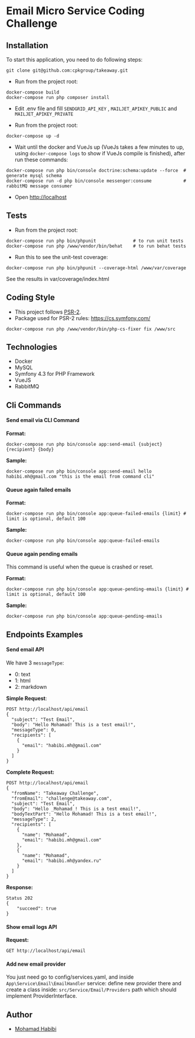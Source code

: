 # Email Micro Service Coding Challenge

## Installation

To start this application, you need to do following steps:

```
git clone git@github.com:cpkgroup/takeaway.git
```

- Run from the project root:

```
docker-compose build
docker-compose run php composer install
```

- Edit .env file and fill `SENDGRID_API_KEY` , `MAILJET_APIKEY_PUBLIC` and `MAILJET_APIKEY_PRIVATE`

- Run from the project root:

```
docker-compose up -d
```

- Wait until the docker and VueJs up (VueJs takes a few minutes to up, using `docker-compose logs` to show if VueJs compile is finished), after run these commands:

```
docker-compose run php bin/console doctrine:schema:update --force  # generate mysql schema
docker-compose run -d php bin/console messenger:consume            # rabbitMQ message consumer
```

- Open [http://localhost](http://localhost)


## Tests

- Run from the project root:

```
docker-compose run php bin/phpunit              # to run unit tests
docker-compose run php /www/vendor/bin/behat    # to run behat tests
```

- Run this to see the unit-test coverage:

```
docker-compose run php bin/phpunit --coverage-html /www/var/coverage
```

See the results in var/coverage/index.html

## Coding Style
- This project follows [PSR-2](https://github.com/php-fig/fig-standards/blob/master/accepted/PSR-2-coding-style-guide.md).
- Package used for PSR-2 rules: https://cs.symfony.com/

```
docker-compose run php /www/vendor/bin/php-cs-fixer fix /www/src
```

## Technologies
- Docker
- MySQL
- Symfony 4.3 for PHP Framework
- VueJS
- RabbitMQ

## Cli Commands

#### Send email via CLI Command

**Format:**
```
docker-compose run php bin/console app:send-email {subject} {recipient} {body}
```

**Sample:**
```
docker-compose run php bin/console app:send-email hello habibi.mh@gmail.com "this is the email from command cli"
```

#### Queue again failed emails

**Format:**
```
docker-compose run php bin/console app:queue-failed-emails {limit} # limit is optional, default 100
```

**Sample:**
```
docker-compose run php bin/console app:queue-failed-emails
```

#### Queue again pending emails

This command is useful when the queue is crashed or reset.

**Format:**
```
docker-compose run php bin/console app:queue-pending-emails {limit} # limit is optional, default 100
```

**Sample:**
```
docker-compose run php bin/console app:queue-pending-emails
```

## Endpoints Examples

#### Send email API
We have 3 `messageType`: 
 - 0: text
 - 1: html
 - 2: markdown

**Simple Request**:
```
POST http://localhost/api/email
{
  "subject": "Test Email",
  "body": "Hello Mohamad! This is a test email!",
  "messageType": 0,
  "recipients": [
    {
      "email": "habibi.mh@gmail.com"
    }
  ]
}
```

**Complete Request:**
```
POST http://localhost/api/email
{
  "fromName": "Takeaway Challenge",
  "fromEmail": "challenge@takeaway.com",
  "subject": "Test Email",
  "body": "Hello _Mohamad_! This is a test email!",
  "bodyTextPart": "Hello Mohamad! This is a test email!",
  "messageType": 2,
  "recipients": [
    {
      "name": "Mohamad",
      "email": "habibi.mh@gmail.com"
    },
    {
      "name": "Mohamad",
      "email": "habibi.mh@yandex.ru"
    }
  ]
}
```

**Response:**
```
Status 202
{
    "succeed": true
}
```

#### Show email logs API
**Request:**
```
GET http://localhost/api/email
```

#### Add new email provider

You just need go to config/services.yaml, and inside `App\Service\Email\EmailHandler` service:
define new provider there and create a class inside: `src/Service/Email/Providers` path which should implement ProviderInterface.

## Author
- [Mohamad Habibi](https://www.linkedin.com/in/habibimh) 
